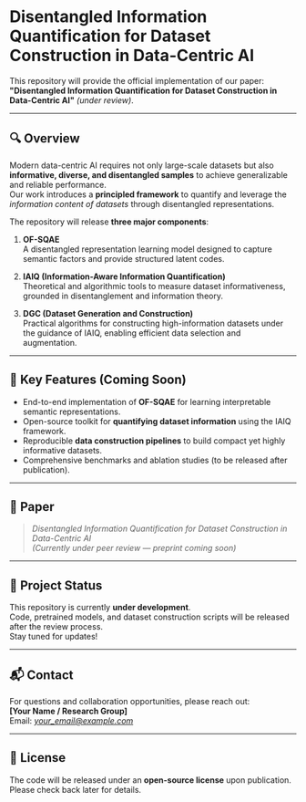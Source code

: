# Disentangled Information Quantification for Dataset Construction in Data-Centric AI

This repository will provide the official implementation of our paper:  
**"Disentangled Information Quantification for Dataset Construction in Data-Centric AI"** *(under review)*.

---

## 🔍 Overview

Modern data-centric AI requires not only large-scale datasets but also **informative, diverse, and disentangled samples** to achieve generalizable and reliable performance.  
Our work introduces a **principled framework** to quantify and leverage the *information content of datasets* through disentangled representations.

The repository will release **three major components**:

1. **OF-SQAE**  
   A disentangled representation learning model designed to capture semantic factors and provide structured latent codes.

2. **IAIQ (Information-Aware Information Quantification)**  
   Theoretical and algorithmic tools to measure dataset informativeness, grounded in disentanglement and information theory.

3. **DGC (Dataset Generation and Construction)**  
   Practical algorithms for constructing high-information datasets under the guidance of IAIQ, enabling efficient data selection and augmentation.

---

## 📌 Key Features (Coming Soon)

- End-to-end implementation of **OF-SQAE** for learning interpretable semantic representations.  
- Open-source toolkit for **quantifying dataset information** using the IAIQ framework.  
- Reproducible **data construction pipelines** to build compact yet highly informative datasets.  
- Comprehensive benchmarks and ablation studies (to be released after publication).

---

## 📖 Paper

> *Disentangled Information Quantification for Dataset Construction in Data-Centric AI*  
> *(Currently under peer review — preprint coming soon)*

---

## 🚧 Project Status

This repository is currently **under development**.  
Code, pretrained models, and dataset construction scripts will be released after the review process.  
Stay tuned for updates!

---

## 📬 Contact

For questions and collaboration opportunities, please reach out:  
**[Your Name / Research Group]**  
Email: *your_email@example.com*  

---

## 📜 License

The code will be released under an **open-source license** upon publication.  
Please check back later for details.
